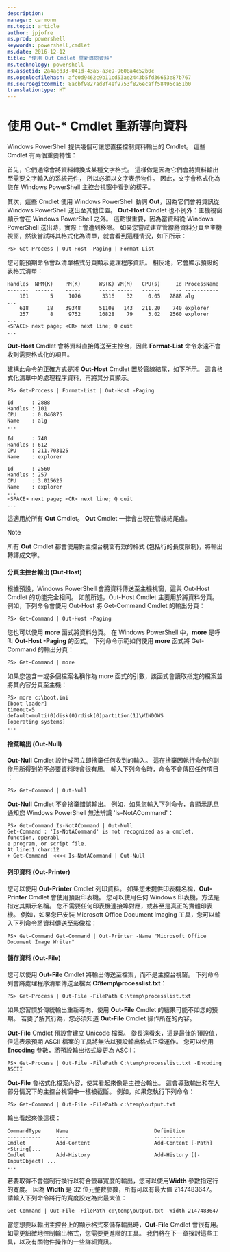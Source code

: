 ```yaml
---
description: 
manager: carmonm
ms.topic: article
author: jpjofre
ms.prod: powershell
keywords: powershell,cmdlet
ms.date: 2016-12-12
title: "使用 Out Cmdlet 重新導向資料"
ms.technology: powershell
ms.assetid: 2a4acd33-041d-43a5-a3e9-9608a4c52b0c
ms.openlocfilehash: afc0d9462c9b11cd53ae2443b5fd36653e87b767
ms.sourcegitcommit: 8acbf9827ad8f4ef9753f826ecaff58495ca51b0
translationtype: HT
---
```

# <a name="redirecting-data-with-out--cmdlets"></a>使用 Out-* Cmdlet 重新導向資料
Windows PowerShell 提供幾個可讓您直接控制資料輸出的 Cmdlet。 這些 Cmdlet 有兩個重要特性：

首先，它們通常會將資料轉換成某種文字格式。 這樣做是因為它們會將資料輸出至需要文字輸入的系統元件， 所以必須以文字表示物件。 因此，文字會格式化為您在 Windows PowerShell 主控台視窗中看到的樣子。

其次，這些 Cmdlet 使用 Windows PowerShell 動詞 **Out**，因為它們會將資訊從 Windows PowerShell 送出至其他位置。 **Out-Host** Cmdlet 也不例外︰主機視窗顯示會在 Windows PowerShell 之外。 這點很重要，因為當資料從 Windows PowerShell 送出時，實際上會遭到移除。 如果您嘗試建立管線將資料分頁至主機視窗，然後嘗試將其格式化為清單，就會看到這種情況，如下所示︰

```
PS> Get-Process | Out-Host -Paging | Format-List
```

您可能預期命令會以清單格式分頁顯示處理程序資訊。 相反地，它會顯示預設的表格式清單︰

```
Handles  NPM(K)    PM(K)      WS(K) VM(M)   CPU(s)     Id ProcessName
-------  ------    -----      ----- -----   ------     -- -----------
    101       5     1076       3316    32     0.05   2888 alg
...
    618      18    39348      51108   143   211.20    740 explorer
    257       8     9752      16828    79     3.02   2560 explorer
...
<SPACE> next page; <CR> next line; Q quit
...
```

**Out-Host** Cmdlet 會將資料直接傳送至主控台，因此 **Format-List** 命令永遠不會收到需要格式化的項目。

建構此命令的正確方式是將 **Out-Host** Cmdlet 置於管線結尾，如下所示。 這會格式化清單中的處理程序資料，再將其分頁顯示。

```
PS> Get-Process | Format-List | Out-Host -Paging

Id      : 2888
Handles : 101
CPU     : 0.046875
Name    : alg
...

Id      : 740
Handles : 612
CPU     : 211.703125
Name    : explorer

Id      : 2560
Handles : 257
CPU     : 3.015625
Name    : explorer
...
<SPACE> next page; <CR> next line; Q quit
...
```

這適用於所有 **Out** Cmdlet。 **Out** Cmdlet 一律會出現在管線結尾處。

> [!NOTE]
> 所有 **Out** Cmdlet 都會使用對主控台視窗有效的格式 (包括行的長度限制)，將輸出轉譯成文字。

#### <a name="paging-console-output-out-host"></a>分頁主控台輸出 (Out-Host)
根據預設，Windows PowerShell 會將資料傳送至主機視窗，這與 Out-Host Cmdlet 的功能完全相同。 如前所述，Out-Host Cmdlet 主要用於將資料分頁。 例如，下列命令會使用 Out-Host 將 Get-Command Cmdlet 的輸出分頁︰

```
PS> Get-Command | Out-Host -Paging
```

您也可以使用 **more** 函式將資料分頁。 在 Windows PowerShell 中，**more** 是呼叫 **Out-Host -Paging** 的函式。 下列命令示範如何使用 **more** 函式將 Get-Command 的輸出分頁︰

```
PS> Get-Command | more
```

如果您包含一或多個檔案名稱作為 more 函式的引數，該函式會讀取指定的檔案並將其內容分頁至主機︰

```
PS> more c:\boot.ini
[boot loader]
timeout=5
default=multi(0)disk(0)rdisk(0)partition(1)\WINDOWS
[operating systems]
...
```

#### <a name="discarding-output-out-null"></a>捨棄輸出 (Out-Null)
**Out-Null** Cmdlet 設計成可立即捨棄任何收到的輸入。 這在捨棄因執行命令的副作用所得到的不必要資料時會很有用。 輸入下列命令時，命令不會傳回任何項目︰

```
PS> Get-Command | Out-Null
```

**Out-Null** Cmdlet 不會捨棄錯誤輸出。 例如，如果您輸入下列命令，會顯示訊息通知您 Windows PowerShell 無法辨識 'Is-NotACommand'：

```
PS> Get-Command Is-NotACommand | Out-Null
Get-Command : 'Is-NotACommand' is not recognized as a cmdlet, function, operabl
e program, or script file.
At line:1 char:12
+ Get-Command  <<<< Is-NotACommand | Out-Null
```

#### <a name="printing-data-out-printer"></a>列印資料 (Out-Printer)
您可以使用 **Out-Printer** Cmdlet 列印資料。 如果您未提供印表機名稱，**Out-Printer** Cmdlet 會使用預設印表機。 您可以使用任何 Windows 印表機，方法是指定其顯示名稱。 您不需要任何印表機連接埠對應，或甚至是真正的實體印表機。 例如，如果您已安裝 Microsoft Office Document Imaging 工具，您可以輸入下列命令將資料傳送至影像檔︰

```
PS> Get-Command Get-Command | Out-Printer -Name "Microsoft Office Document Image Writer"
```

#### <a name="saving-data-out-file"></a>儲存資料 (Out-File)
您可以使用 **Out-File** Cmdlet 將輸出傳送至檔案，而不是主控台視窗。 下列命令列會將處理程序清單傳送至檔案 **C:\\temp\\processlist.txt**：

```
PS> Get-Process | Out-File -FilePath C:\temp\processlist.txt
```

如果您習慣於傳統輸出重新導向，使用 **Out-File** Cmdlet 的結果可能不如您的預期。 若要了解其行為，您必須知道 **Out-File** Cmdlet 操作所在的內容。

**Out-File** Cmdlet 預設會建立 Unicode 檔案。 從長遠看來，這是最佳的預設值，但這表示預期 ASCII 檔案的工具將無法以預設輸出格式正常運作。 您可以使用 **Encoding** 參數，將預設輸出格式變更為 ASCII︰

```
PS> Get-Process | Out-File -FilePath C:\temp\processlist.txt -Encoding ASCII
```

**Out-File** 會格式化檔案內容，使其看起來像是主控台輸出。 這會導致輸出和在大部分情況下的主控台視窗中一樣被截斷。 例如，如果您執行下列命令：

```
PS> Get-Command | Out-File -FilePath c:\temp\output.txt
```

輸出看起來像這樣：

```
CommandType     Name                            Definition                     
-----------     ----                            ----------                     
Cmdlet          Add-Content                     Add-Content [-Path] <String[...
Cmdlet          Add-History                     Add-History [[-InputObject] ...
...
```

若要取得不會強制行換行以符合螢幕寬度的輸出，您可以使用**Width** 參數指定行的寬度。 因為 **Width** 是 32 位元整數參數，所有可以有最大值 2147483647。 請輸入下列命令將行的寬度設定為此最大值︰

```
Get-Command | Out-File -FilePath c:\temp\output.txt -Width 2147483647
```

當您想要以輸出主控台上的顯示格式來儲存輸出時，**Out-File** Cmdlet 會很有用。 如需更細微地控制輸出格式，您需要更進階的工具。 我們將在下一章探討這些工具，以及有關物件操作的一些詳細資訊。

